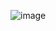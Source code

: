 ![image](https://github.com/NIPUN0BUGS/Thorana-24/assets/157451363/57f2df6a-7061-4c93-ac25-433e468e70a5)
